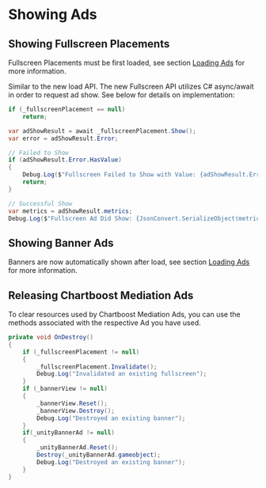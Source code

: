 # Showing Ads

## Showing Fullscreen Placements

Fullscreen Placements must be first loaded, see section [Loading Ads](loading-ads.md) for more information.

Similar to the new load API. The new Fullscreen API utilizes C# async/await in order to request ad show. See below for details on implementation:

```c#
if (_fullscreenPlacement == null)
    return;

var adShowResult = await _fullscreenPlacement.Show();
var error = adShowResult.Error;

// Failed to Show
if (adShowResult.Error.HasValue)
{
    Debug.Log($"Fullscreen Failed to Show with Value: {adShowResult.Error?.code}, {adShowResult.Error?.message}");
    return;
}

// Successful Show
var metrics = adShowResult.metrics;
Debug.Log($"Fullscreen Ad Did Show: {JsonConvert.SerializeObject(metrics, Formatting.Indented)}");
```

## Showing Banner Ads
Banners are now automatically shown after load, see section [Loading Ads](loading-ads.md) for more information.

## Releasing Chartboost Mediation Ads

To clear resources used by Chartboost Mediation Ads, you can use the methods associated with the respective Ad you have used.

```c#
private void OnDestroy()
{
    if (_fullscreenPlacement != null)
    {
        _fullscreenPlacement.Invalidate();
        Debug.Log("Invalidated an existing fullscreen");
    }
    if (_bannerView != null)
    {
        _bannerView.Reset();
        _bannerView.Destroy();
        Debug.Log("Destroyed an existing banner");
    }
    if(_unityBannerAd != null)
    {       
        _unityBannerAd.Reset();
        Destroy(_unityBannerAd.gameobject);
        Debug.Log("Destroyed an existing banner");
    }
}
```
